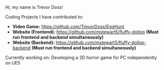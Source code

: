 Hi, my name is Trevor Doss! 

Coding Projects I have contributed to:

   - **Video Game:** https://github.com/TrevorDoss/EggHunt
   - **Website (Frontend):** https://github.com/mstewart5/fluffy-dollop **(Must run frontend and backend simultaneously)**
   - **Website (Backend):** https://github.com/mstewart5/fluffy-dollop-backend **(Must run frontend and backend simultaneously)**
     
 Currently working on: Developing a 3D horror game for PC independently on UE5

